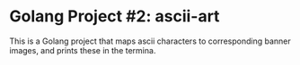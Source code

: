 # Golang Project #2: ascii-art

This is a Golang project that maps ascii characters to corresponding banner images, and prints these in the termina.
